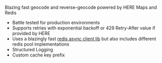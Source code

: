 Blazing fast geocode and reverse-geocode powered by HERE Maps and Redis
- Battle tested for production environments
- Supports retries with exponential backoff or 429 Retry-After value if provided by HERE
- Uses a blazingly fast [redis async client lib](https://docs.rs/fred/latest/fred/) but also includes different redis pool implementations
- Structured Logging
- Custom cache key prefix
